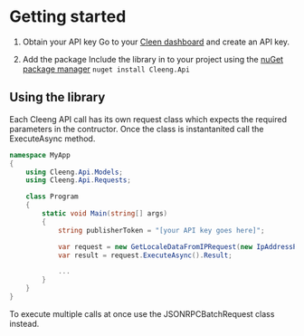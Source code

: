 # Getting started
1. Obtain your API key
   Go to your [Cleen dashboard](https://cleeng.com/amazing-dashboard/api-keys) and create an API key.

2. Add the package
   Include the library in to your project using the [nuGet package manager](https://docs.microsoft.com/en-us/nuget/what-is-nuget)
   ``` nuget install Cleeng.Api ```


## Using the library
Each Cleeng API call has its own request class which expects the required parameters in the contructor.
Once the class is instantanited call the ExecuteAsync method.

```C#
namespace MyApp
{
    using Cleeng.Api.Models;
    using Cleeng.Api.Requests;

    class Program
    {
        static void Main(string[] args)
        {
            string publisherToken = "[your API key goes here]";

            var request = new GetLocaleDataFromIPRequest(new IpAddressParams() { IpAddress = "140.11.256.111" });
            var result = request.ExecuteAsync().Result;

			...
        }
    }
}
```

To execute multiple calls at once use the JSONRPCBatchRequest class instead.
